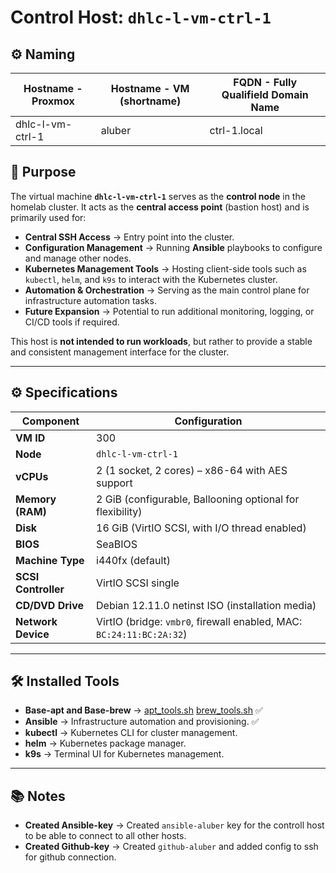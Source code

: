 # Control Host: `dhlc-l-vm-ctrl-1`

## ⚙️ Naming

| **Hostname - Proxmox** | **Hostname - VM (shortname)** | **FQDN - Fully Qualifield Domain Name** |
|------------------------|-------------------------------|-----------------------------------------|
| dhlc-l-vm-ctrl-1       | aluber                        | ctrl-1.local                            |

## 📌 Purpose
The virtual machine **`dhlc-l-vm-ctrl-1`** serves as the **control node** in the homelab cluster.
It acts as the **central access point** (bastion host) and is primarily used for:

- **Central SSH Access** → Entry point into the cluster.
- **Configuration Management** → Running **Ansible** playbooks to configure and manage other nodes.
- **Kubernetes Management Tools** → Hosting client-side tools such as `kubectl`, `helm`, and `k9s` to interact with the Kubernetes cluster.
- **Automation & Orchestration** → Serving as the main control plane for infrastructure automation tasks.
- **Future Expansion** → Potential to run additional monitoring, logging, or CI/CD tools if required.

This host is **not intended to run workloads**, but rather to provide a stable and consistent management interface for the cluster.

---

## ⚙️ Specifications

| Component            | Configuration                                                     |
|----------------------|-------------------------------------------------------------------|
| **VM ID**            | 300                                                               |
| **Node**             | `dhlc-l-vm-ctrl-1`                                                |
| **vCPUs**            | 2 (1 socket, 2 cores) – x86-64 with AES support                   |
| **Memory (RAM)**     | 2 GiB (configurable, Ballooning optional for flexibility)         |
| **Disk**             | 16 GiB (VirtIO SCSI, with I/O thread enabled)                     |
| **BIOS**             | SeaBIOS                                                           |
| **Machine Type**     | i440fx (default)                                                  |
| **SCSI Controller**  | VirtIO SCSI single                                                |
| **CD/DVD Drive**     | Debian 12.11.0 netinst ISO (installation media)                   |
| **Network Device**   | VirtIO (bridge: `vmbr0`, firewall enabled, MAC: `BC:24:11:BC:2A:32`) |

---

## 🛠️ Installed Tools

- **Base-apt and Base-brew** → [apt_tools.sh](/Setup/Scripts/apt_tools.sh) [brew_tools.sh](/Setup/Scripts/brew_tools.sh) ✅
- **Ansible** → Infrastructure automation and provisioning. ✅
- **kubectl** → Kubernetes CLI for cluster management.
- **helm** → Kubernetes package manager.
- **k9s** → Terminal UI for Kubernetes management.

---

## 📚 Notes

- **Created Ansible-key** -> Created `ansible-aluber` key for the controll host to be able to connect to all other hosts.
- **Created Github-key** -> Created `github-aluber` and added config to ssh for github connection.
